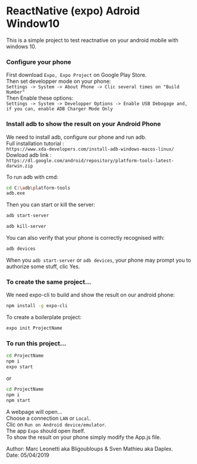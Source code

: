 # ReactNative (expo) Adroid Window10
This is a simple project to test reactnative on your android mobile with windows 10.

### Configure your phone
First download `Expo, Expo Project` on Google Play Store.  
Then set developper mode on your phone:  
`Settings -> System -> About Phone -> Clic several times on "Build Number"`  
Then Enable these options:  
`Settings -> System -> Developper Options -> Enable USB Debogage and, if you can, enable ADB Charger Mode Only`

### Install adb to show the result on your Android Phone
We need to install adb, configure our phone and run adb.  
Full installation tutorial :  
`https://www.xda-developers.com/install-adb-windows-macos-linux/`  
Dowload adb link :  
`https://dl.google.com/android/repository/platform-tools-latest-darwin.zip`

To run adb with cmd:
```sh
cd C:\adb\platform-tools
adb.exe
```
Then you can start or kill the server:
```sh
adb start-server
```
```sh
adb kill-server
```
You can also verify that your phone is correctly recognised  with:
```sh
adb devices
```
When you `adb start-server` or `adb devices`, your phone may prompt you to authorize some stuff, clic Yes.
### To create the same project...
We need expo-cli to build and show the result on our android phone:
```sh
npm install -g expo-cli
```
To create a boilerplate project:
```sh
expo init ProjectName
```

### To run this project...
```sh
cd ProjectName
npm i
expo start
```
or 
```sh
cd ProjectName
npm i
npm start
```

A webpage will open...  
Choose a connection `LAN` or `Local`.  
Clic on `Run on Android device/emulator`.  
The app `Expo` should open itself.  
To show the result on your phone simply modify the App.js file.

Author: Marc Leonetti aka Bligoubloups & Sven Mathieu aka Daplex.  
Date: 05/04/2019